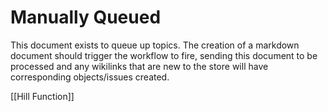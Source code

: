 # Manually Queued

This document exists to queue up topics. The creation of a markdown document should trigger the workflow to fire,
sending this document to be processed and any wikilinks that are new to the store will have corresponding objects/issues created.

[[Hill Function]]
